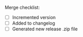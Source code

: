 Merge checklist:
- [ ] Incremented version
- [ ] Added to changelog
- [ ] Generated new release .zip file